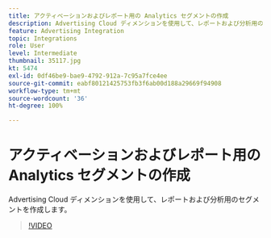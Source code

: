 ```yaml
---
title: アクティベーションおよびレポート用の Analytics セグメントの作成
description: Advertising Cloud ディメンションを使用して、レポートおよび分析用のセグメントを作成します。
feature: Advertising Integration
topic: Integrations
role: User
level: Intermediate
thumbnail: 35117.jpg
kt: 5474
exl-id: 0df46be9-bae9-4792-912a-7c95a7fce4ee
source-git-commit: eabf80121425753fb3f6ab00d188a29669f94908
workflow-type: tm+mt
source-wordcount: '36'
ht-degree: 100%

---
```


# アクティベーションおよびレポート用の Analytics セグメントの作成

Advertising Cloud ディメンションを使用して、レポートおよび分析用のセグメントを作成します。

>[!VIDEO](https://video.tv.adobe.com/v/35117/?quality=12&learn=on)
